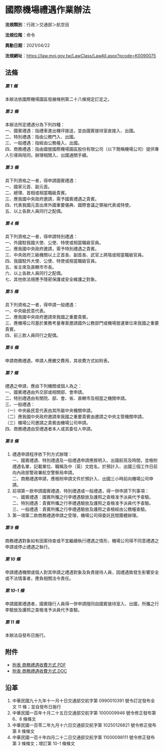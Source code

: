 # 國際機場禮遇作業辦法




**法規類別**：行政＞交通部＞航空目

**法規位階**：命令

**異動日期**：2021/04/22  

**法規網址**：https://law.moj.gov.tw/LawClass/LawAll.aspx?pcode=K0090075



## 法條
##### 第 1 條
本辦法依國際機場園區發展條例第二十八條規定訂定之。

##### 第 2 條
本辦法所定禮遇分為下列四種：  
一、國賓禮遇：指禮車進出機坪接送，並由國賓接待室直接入、出國。  
二、特別禮遇：指由公務門入、出國。  
三、一般禮遇：指經由公務檯入、出國。  
四、商務禮遇：指由國營國際機場園區股份有限公司（以下簡稱機場公司）提供專人引導與陪同，辦理相關入、出國通關手續。

##### 第 3 條
具下列資格之一者，得申請國賓禮遇：  
一、國家元首、副元首。  
二、總理、首相或相當職級貴賓。  
三、應我國中央政府邀請，需予國賓禮遇之貴賓。  
四、代表我國元首出席外國重要儀典、國際會議之領袖代表或特使。  
五、以上各款人員同行之配偶。

##### 第 4 條
具下列資格之一者，得申請特別禮遇：  
一、外國駐我國大使、公使、特使或相當職級官員。  
二、應我國中央政府邀請，需予特別禮遇之貴賓。  
三、中央政府三級機關以上正首長、副首長、武官上將階或相當職級官員。  
四、我國駐外大使、公使、特使或相當職級官員。  
五、省主席及直轄市市長。  
六、以上各款人員同行之配偶。  
七、其他依法規應予隱密保護或安全維護之對象。

##### 第 5 條
具下列資格之一者，得申請一般禮遇：  
一、中央級民意代表。  
二、應我國中央政府邀請來我國之重要貴賓。  
三、應機場公司基於業務考量專案邀請國外公務部門或機場營運單位來我國之重要貴賓。  
四、前三款人員同行之配偶。

##### 第 6 條
申請商務禮遇，申請人應繳交費用，其收費方式如附表。

##### 第 7 條
禮遇之申請，應由下列機關或個人為之：  
一、國賓禮遇由外交部或相關部、會申請。  
二、特別禮遇由有關院、部、會、省、直轄市及相當之機關申請。  
三、一般禮遇：  
（一）中央級民意代表由其所屬中央機關申請。  
（二）應我國中央政府邀請來我國之重要貴賓由邀請之中央主管機關申請。  
（三）機場公司邀請之貴賓由機場公司申請。  
四、商務禮遇由受禮遇者本人或其委任人申請。

##### 第 8 條
1. 禮遇申請程序依下列方式辦理：  
一、國賓禮遇、特別禮遇及一般禮遇申請應敘明入、出國航班及時間，並檢附禮遇名單，記載單位、職稱及中（英）文姓名，於預計入、出國三個工作日前向內政部警政署航空警察局申請。  
二、商務禮遇申請，應檢附申請文件於預計入、出國三小時前向機場公司申請。
1. 前項第一款申請國賓禮遇、特別禮遇或一般禮遇，得一併申請下列事項：  
一、國賓禮遇：國賓所攜之行李禮遇驗放及護照之查檢准予派員代予查驗。  
二、特別禮遇：貴賓所攜之行李禮遇驗放及護照之查檢准予派員代予查驗。  
三、一般禮遇：貴賓所攜之行李禮遇驗放及護照之查檢經由公務檯查驗。
1. 第一項第二款商務禮遇申請之受理，機場公司得委託民間團體辦理。

##### 第 9 條
商務禮遇對象如有因案待查或不宜繼續執行禮遇之情形，機場公司得不同意禮遇之申請或停止禮遇之執行。

##### 第 10 條
申請禮遇機關或個人對其申請之禮遇對象及負責接待人員，因禮遇致發生影響安全或不法情事者，應負相關法令責任。

##### 第 10-1 條
申請國賓禮遇者，國賓隨行人員得一併申請隨同自國賓接待室入、出國，所攜之行李驗放及護照之查檢准予派員代予查驗。

##### 第 11 條
本辦法自發布日施行。
## 附件
* [附表 商務禮遇收費方式.PDF](https://law.moj.gov.tw/LawClass/LawGetFile.ashx?FileId=0000235224)
* [附表 商務禮遇收費方式.DOC](https://law.moj.gov.tw/LawClass/LawGetFile.ashx?FileId=0000102573)
## 沿革
1. 中華民國九十九年十一月十日交通部交航字第 0990010391 號令訂定發布全文 11 條；並自發布日施行
1. 中華民國一百年十月二十五日交通部交航字第 1000009946 號令修正發布第 6、8 條條文
1. 中華民國一百零二年九月十六日交通部交航字第 10250126821  號令修正發布第 8  條條文
1. 中華民國一百十年四月二十二日交通部交航字第 11000098111  號令修正發布第 3  條條文；增訂第 10-1 條條文

